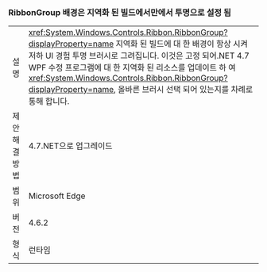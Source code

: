 ### <a name="ribbongroup-background-is-set-to-transparent-in-localized-builds"></a>RibbonGroup 배경은 지역화 된 빌드에서만에서 투명으로 설정 됨

|   |   |
|---|---|
|설명|<xref:System.Windows.Controls.Ribbon.RibbonGroup?displayProperty=name> 지역화 된 빌드에 대 한 배경이 항상 시켜 저하 UI 경험 투명 브러시로 그려집니다. 이것은 고정 되어.NET 4.7 WPF 수정 프로그램에 대 한 지역화 된 리소스를 업데이트 하 여 <xref:System.Windows.Controls.Ribbon.RibbonGroup?displayProperty=name>, 올바른 브러시 선택 되어 있는지를 차례로 통해 합니다.|
|제안 해결 방법|4.7.NET으로 업그레이드|
|범위|Microsoft Edge|
|버전|4.6.2|
|형식|런타임|

